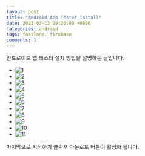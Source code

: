 ```yaml
---
layout: post
title: "Android App Tester Install"
date: 2023-03-13 09:20:00 +0800
categories: android
tags: fastlane, firebase
comments: 1
---
```


안드로이드 앱 테스터 설치 방법을 설명하는 글입니다.

- ![1](../assets/images/app_tester/1.jpg)
- ![2](../assets/images/app_tester/2.jpg)
- ![3](../assets/images/app_tester/3.jpg)
- ![4](../assets/images/app_tester/4.jpg)
- ![5](../assets/images/app_tester/5.jpg)
- ![6](../assets/images/app_tester/6.jpg)
- ![7](../assets/images/app_tester/7.jpg)
- ![8](../assets/images/app_tester/8.jpg)
- ![9](../assets/images/app_tester/9.jpg)
- ![10](../assets/images/app_tester/10.jpg)
- ![11](../assets/images/app_tester/11.jpg)


마지막으로 시작하기 클릭후 다운로드 버튼이 활성화 됩니다.